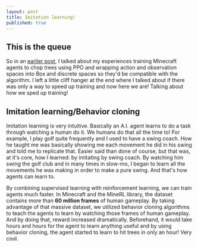 ```yaml
---
layout: post
title: Imitation learning!
published: true
---
```


## This is the queue 

So in an [earlier post](/2020-07-11-ThirdPost.md), I talked about my experiences training Minecraft agents to chop trees using PPO and wrapping action and observation spaces into Box and discrete spaces so they'd be compatible with the algorithm. I left a little cliff hanger at the end where I talked about if there was only a way to speed up training and now here we are! Talking about how we sped up training! 

## Imitation learning/Behavior cloning

Imitation learning is very intuitive. Basically an A.I. agent learns to do a task through watching a human do it. We humans do that all the time to! For example, I play golf quite frequently and I used to have a swing coach. How he taught me was basically showing me each movement he did in his swing and told me to replicate that. Easier said than done of course, but that was, at it's core, how I learned: by imitating by swing coach. By watching him swing the golf club and in many times in slow-mo, I began to learn all the movements he was making in order to make a pure swing. And that's how agents can learn to. 

By combining supervised learning with reinforcement learning, we can train agents much faster. In Minecraft and the MineRL library, the dataset contains more than **60 million frames** of human gameplay. By taking advantage of that massive dataset, we utilized behavior cloning algorithms to teach the agents to learn by watching those frames of human gameplay. And by doing that, reward increased dramatically. Beforehand, it would take hours and hours for the agent to learn anything useful and by using behavior cloning, the agent started to learn to hit trees in only an hour! Very cool. 
